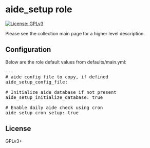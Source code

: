 # aide_setup role

[![License: GPLv3](https://img.shields.io/badge/license-GPLv3-brightgreen.svg)](https://www.gnu.org/licenses/gpl-3.0)

Please see the collection main page for a higher level description.

## Configuration

Below are the role default values from defaults/main.yml:

<pre>
---
# aide config file to copy, if defined
aide_setup_config_file:

# Initialize aide database if not present
aide_setup_initialize_database: true

# Enable daily aide check using cron
aide_setup_cron_setup: true
</pre>

## License

GPLv3+
